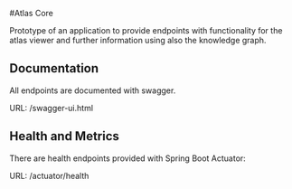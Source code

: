 #Atlas Core

Prototype of an application to provide endpoints with functionality for the atlas viewer and further information using also the knowledge graph.

## Documentation 
All endpoints are documented with swagger.

URL: <Base-URL>/swagger-ui.html

## Health and Metrics

There are health endpoints provided with Spring Boot Actuator:

URL: <Base-URL>/actuator/health